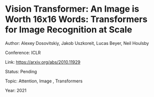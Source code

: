 # Vision Transformer: An Image is Worth 16x16 Words: Transformers for Image Recognition at Scale
Author: Alexey Dosovitskiy, Jakob Uszkoreit, Lucas Beyer, Neil Houlsby

Conference: ICLR

Link: https://arxiv.org/abs/2010.11929

Status: Pending

Topic: Attention, Image , Transformers

Year: 2021
